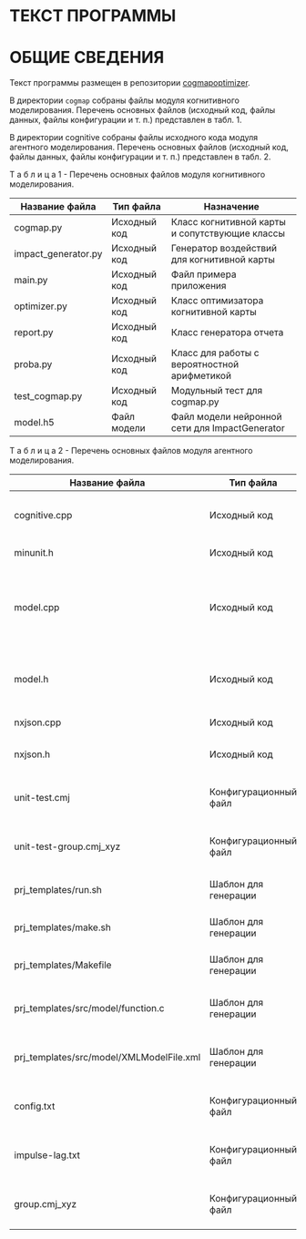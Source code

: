 # ТЕКСТ ПРОГРАММЫ

# ОБЩИЕ СВЕДЕНИЯ

Текст программы размещен в репозитории [cogmapoptimizer](../).

В директории `cogmap` собраны файлы модуля когнитивного моделирования. Перечень основных файлов (исходный код, файлы данных, файлы конфигурации и т. п.) представлен в табл. 1.

В директории cognitive собраны файлы исходного кода модуля агентного моделирования. Перечень основных файлов (исходный код, файлы данных, файлы конфигурации и т. п.) представлен в табл. 2.

Т а б л и ц а 1 - Перечень основных файлов модуля когнитивного моделирования.                   
  
|   Название файла    |  Тип файла   |                   Назначение                   |
| ------------------- | ------------ | ---------------------------------------------- |
| cogmap.py           | Исходный код | Класс когнитивной карты и сопутствующие классы |
| impact_generator.py | Исходный код | Генератор воздействий для когнитивной карты    |
| main.py             | Исходный код | Файл примера приложения                        |
| optimizer.py        | Исходный код | Класс оптимизатора когнитивной карты           |
| report.py           | Исходный код | Класс генератора отчета                        |
| proba.py            | Исходный код | Класс для работы с вероятностной арифметикой   |
| test_cogmap.py      | Исходный код | Модульный тест для cogmap.py                   |
| model.h5            | Файл модели  | Файл модели нейронной сети для ImpactGenerator |

Т а б л и ц а 2 - Перечень основных файлов модуля агентного моделирования.                   

|              Название файла              |       Тип файла       |                                           Назначение                                           |
| ---------------------------------------- | --------------------- | ---------------------------------------------------------------------------------------------- |
| cognitive.cpp                            | Исходный код          | Запуск программы, анализ входных аргументов                                                    |
| minunit.h                                | Исходный код          | Функции тестирования                                                                           |
| model.cpp                                | Исходный код          | Функции генерации проекта для FLAME GPU, начальной итерации, анализа результатов моделирования |
| model.h                                  | Исходный код          | Прототипы функций и типы данных, используемые в программе                                      |
| nxjson.cpp                               | Исходный код          | Библиотека работы с JSON                                                                       |
| nxjson.h                                 | Исходный код          | Заголовочный файл библиотеки работы с JSON                                                     |
| unit-test.cmj                            | Конфигурационный файл | Файл с входными данными, используемый при тестировании                                         |
| unit-test-group.cmj_xyz                  | Конфигурационный файл | Файл с входными данными, используемый при тестировании                                         |
| prj_templates/run.sh                     | Шаблон для генерации  | Шаблон генерации проекта для FLAME GPU                                                         |
| prj_templates/make.sh                    | Шаблон для генерации  | Шаблон генерации проекта для FLAME GPU                                                         |
| prj_templates/Makefile                   | Шаблон для генерации  | Шаблон генерации проекта для FLAME GPU                                                         |
| prj_templates/src/model/function.c       | Шаблон для генерации  | Шаблон генерации исходного кода модели для FLAME GPU                                           |
| prj_templates/src/model/XMLModelFile.xml | Шаблон для генерации  | Шаблон генерации исходного кода модели для FLAME GPU                                           |
| config.txt                               | Конфигурационный файл | Конфигурационный файл с параметрами генерации                                                  |
| impulse-lag.txt                          | Конфигурационный файл | Конфигурационный файл для режима модели с задержками                                           |
| group.cmj_xyz                            | Конфигурационный файл | Конфигурационный файл отслеживаемых вершин                                                     |

